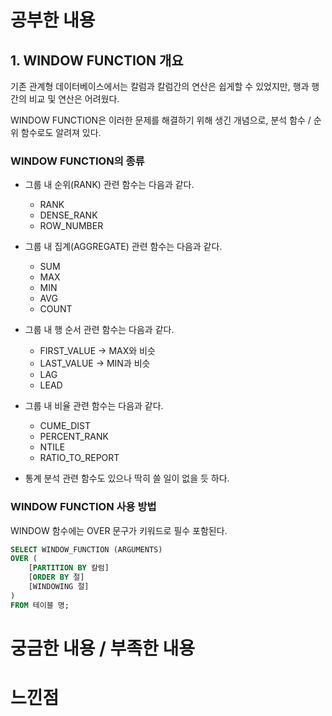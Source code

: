 # 공부한 내용

## **1. WINDOW FUNCTION 개요**

기존 관계형 데이터베이스에서는 칼럼과 칼럼간의 연산은 쉽게할 수 있었지만, 행과 행간의 비교 및 연산은 어려웠다.

WINDOW FUNCTION은 이러한 문제를 해결하기 위해 생긴 개념으로, 분석 함수 / 순위 함수로도 알려져 있다.

### WINDOW FUNCTION의 종류

- 그룹 내 순위(RANK) 관련 함수는 다음과 같다.
  - RANK
  - DENSE_RANK
  - ROW_NUMBER

- 그룹 내 집계(AGGREGATE) 관련 함수는 다음과 같다.
  - SUM
  - MAX
  - MIN
  - AVG
  - COUNT

- 그룹 내 행 순서 관련 함수는 다음과 같다.
  - FIRST_VALUE → MAX와 비슷
  - LAST_VALUE → MIN과 비슷
  - LAG
  - LEAD

- 그룹 내 비율 관련 함수는 다음과 같다.
  - CUME_DIST
  - PERCENT_RANK
  - NTILE
  - RATIO_TO_REPORT

- 통계 분석 관련 함수도 있으나 딱히 쓸 일이 없을 듯 하다.

### WINDOW FUNCTION 사용 방법

WINDOW 함수에는 OVER 문구가 키워드로 필수 포함된다.

```sql
SELECT WINDOW_FUNCTION (ARGUMENTS) 
OVER ( 
	[PARTITION BY 칼럼] 
	[ORDER BY 절] 
	[WINDOWING 절] 
) 
FROM 테이블 명;
```

# 궁금한 내용 / 부족한 내용

# 느낀점